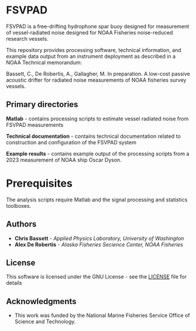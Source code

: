 # FSVPAD

FSVPAD is a free-drifting hydrophone spar buoy designed for measurement of vessel-radiated noise designed for NOAA Fisheries noise-reduced research vessels.

This repository provides processing software, technical information, and example data output from an instrument deployment as described in a NOAA Technical memorandum:

Bassett, C., De Robertis, A., Gallagher, M.  In preparation.  A low-cost passive acoustic drifter for radiated noise measurements of NOAA fisheries survey vessels.

## Primary directories
**Matlab** - contains processing scripts to estimate vessel radiated noise from FSVPAD measurements

**Technical documentation** - contains technical documentation related to construction and configuration of the FSVPAD system

**Example results** - contains example output of the processing scripts from a 2023 measurement of NOAA ship Oscar Dyson.

# Prerequisites
The analysis scripts require Matlab and the signal processing and statistics toolboxes.


## Authors

* **Chris Bassett** - _Applied Physics Laboratory, University of Washington_ 
* **Alex De Robertis** - _Alaska Fisheries Secience Center, NOAA Fisheries_  


## License

This software is licensed under the GNU License - see the
[LICENSE](LICENSE) file for details


## Acknowledgments

* This work was funded by the National Marine Fisheries Service Office of Science and Technology.
 

